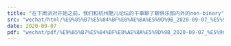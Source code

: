 ```yaml
---
title: "在下周派对开始之前，我们和杭州酷儿论坛的干事聊了聊俱乐部内外的non-binary"
src: "wechat/html/%E9%85%B7%E5%84%BF%E8%AE%BA%E5%9D%9B_2020-09-07_%E5%9C%A8%E4%B8%8B%E5%91%A8%E6%B4%BE%E5%AF%B9%E5%BC%80%E5%A7%8B%E4%B9%8B%E5%89%8D%EF%BC%8C%E6%88%91%E4%BB%AC%E5%92%8C%E6%9D%AD%E5%B7%9E%E9%85%B7%E5%84%BF%E8%AE%BA%E5%9D%9B%E7%9A%84%E5%B9%B2%E4%BA%8B%E8%81%8A%E4%BA%86%E8%81%8A%E4%BF%B1%E4%B9%90%E9%83%A8%E5%86%85%E5%A4%96%E7%9A%84non-binary.html"
date: 2020-09-07
pdf: "wechat/pdf/%E9%85%B7%E5%84%BF%E8%AE%BA%E5%9D%9B_2020-09-07_%E5%9C%A8%E4%B8%8B%E5%91%A8%E6%B4%BE%E5%AF%B9%E5%BC%80%E5%A7%8B%E4%B9%8B%E5%89%8D%EF%BC%8C%E6%88%91%E4%BB%AC%E5%92%8C%E6%9D%AD%E5%B7%9E%E9%85%B7%E5%84%BF%E8%AE%BA%E5%9D%9B%E7%9A%84%E5%B9%B2%E4%BA%8B%E8%81%8A%E4%BA%86%E8%81%8A%E4%BF%B1%E4%B9%90%E9%83%A8%E5%86%85%E5%A4%96%E7%9A%84non-binary.pdf"
---
```

